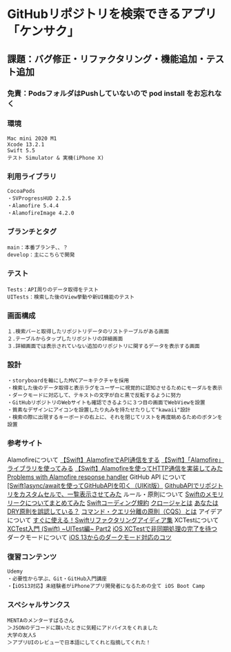 # GitHubリポジトリを検索できるアプリ「ケンサク」

## 課題：バグ修正・リファクタリング・機能追加・テスト追加

### 免責：PodsフォルダはPushしていないので pod install をお忘れなく

### 環境
```
Mac mini 2020 M1
Xcode 13.2.1
Swift 5.5
テスト Simulator & 実機(iPhone X)
```

### 利用ライブラリ
```
CocoaPods
・SVProgressHUD 2.2.5
・Alamofire 5.4.4
・AlamofireImage 4.2.0
```

### ブランチとタグ
```
main：本番ブランチ、、？
develop：主にこちらで開発
```

### テスト
```
Tests：API周りのデータ取得をテスト
UITests：検索した後のView挙動や新UI機能のテスト
```

### 画面構成
```
１.検索バーと取得したリポジトリデータのリストテーブルがある画面
２.テーブルからタップしたリポジトリの詳細画面
３.詳細画面では表示されていない追加のリポジトリに関するデータを表示する画面
```

### 設計
```
・storyboardを軸にしたMVCアーキテクチャを採用
・検索した後のデータ取得と表示ラグをユーザーに視覚的に認知させるためにモーダルを表示
・ダークモードに対応して、テキストの文字が白と黒で反転するように努力
・GitHubリポジトリのWebサイトも確認できるように３つ目の画面でWebViewを設置
・質素なデザインにアイコンを設置したり丸みを持たせたりして"kawaii"設計
・検索の際に出現するキーボードの右上に、それを閉じてリストを再度眺めるためのボタンを設置
```

### 参考サイト
Alamofireについて
[【Swift】AlamofireでAPI通信をする](https://qiita.com/REON/items/094d1b8bc7e59ea44a34)
[【Swift】「Alamofire」ライブラリを使ってみる](https://yamamtoblog.com/alamofire/)
[【Swift】Alamofireを使ってHTTP通信を実装してみた](https://dasuko.hatenadiary.jp/entry/2021/07/16/220812)
[Problems with Alamofire response handler](https://stackoverflow.com/questions/68503188/problems-with-alamofire-response-handler)
GitHub API について
[[Swift]async/awaitを使ってGitHubAPIを叩く（UIKit版）](https://qiita.com/nkekisasa222/items/bdc9947a3a7b1fb126ac)
[GithubAPIでリポジトリをカスタムセルで、一覧表示させてみた](https://qiita.com/SHOBLOG/items/5083e43558581cbf0dee)
ルール・原則について
[Swiftのメモリリークについてまとめてみた](https://qiita.com/ryu1sazae/items/201275f9ac3af1ec9e64)
[Swiftコーディング規約](https://github.com/cookpad/styleguide/blob/master/swift.ja.md)
[クロージャとは](https://swift.codelly.dev/guide/クロージャ/#クロージャ式の定義)
[あなたはDRY原則を誤認している？](https://qiita.com/yatmsu/items/b4a84c4ae78fd67a364c)
[コマンド・クエリ分離の原則（CQS）とは](https://www.youtube.com/watch?v=LsFWDrvS5Ms)
アイデアについて
[すぐに使える！Swiftリファクタリングアイディア集](https://qiita.com/takehilo/items/89e72192b758942af93e#how-to-move-data-sources-and-delegates-out-of-your-view-controllers)
XCTestについて
[XCTest入門 (Swift) ~UITest編~ Part2](https://qiita.com/y-okudera/items/8875177460713bc0ecf3)
[iOS XCTestで非同期処理の完了を待つ](https://hopita.hatenablog.com/entry/2018/08/30/233409)
ダークモードについて
[iOS 13からのダークモード対応のコツ](https://qiita.com/gonsee/items/c04b73787730c0e831df)

### 復習コンテンツ
```
Udemy
・必要性から学ぶ、Git・GitHub入門講座
・【iOS13対応】未経験者がiPhoneアプリ開発者になるための全て iOS Boot Camp
```

### スペシャルサンクス
```
MENTAのメンターすばるさん
＞JSONのデコードに躓いたときに気軽にアドバイスをくれました
大学の友人S
＞アプリUIのレビューで日本語にしてくれと指摘してくれた！
```